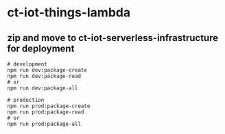 # ct-iot-things-lambda

## zip and move to ct-iot-serverless-infrastructure for deployment
```
# development
npm run dev:package-create
npm run dev:package-read
# or
npm run dev:package-all

# production
npm run prod:package-create
npm run prod:package-read
# or
npm run prod:package-all
```
